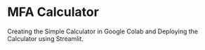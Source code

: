 # MFA Calculator
Creating the Simple Calculator in Google Colab and Deploying the Calculator using Streamlit.
